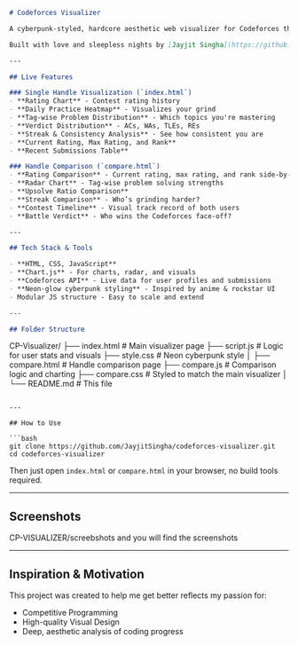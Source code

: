 ```markdown
# Codeforces Visualizer

A cyberpunk-styled, hardcore aesthetic web visualizer for Codeforces that gives you deep insights into your competitive programming journey.

Built with love and sleepless nights by [Jayjit Singha](https://github.com/JayjitSingha), this project lets you **visually analyze your Codeforces profile** and even compare it with friends, rivals, or legends. 

---

## Live Features

### Single Handle Visualization (`index.html`)
- **Rating Chart** - Contest rating history
- **Daily Practice Heatmap** - Visualizes your grind
- **Tag-wise Problem Distribution** - Which topics you're mastering
- **Verdict Distribution** - ACs, WAs, TLEs, REs
- **Streak & Consistency Analysis** - See how consistent you are
- **Current Rating, Max Rating, and Rank**
- **Recent Submissions Table**

### Handle Comparison (`compare.html`)
- **Rating Comparison** - Current rating, max rating, and rank side-by-side
- **Radar Chart** - Tag-wise problem solving strengths
- **Upsolve Ratio Comparison**
- **Streak Comparison** - Who’s grinding harder?
- **Contest Timeline** - Visual track record of both users
- **Battle Verdict** - Who wins the Codeforces face-off?

---

## Tech Stack & Tools

- **HTML, CSS, JavaScript**
- **Chart.js** - For charts, radar, and visuals
- **Codeforces API** - Live data for user profiles and submissions
- **Neon-glow cyberpunk styling** - Inspired by anime & rockstar UI
- Modular JS structure - Easy to scale and extend

---

## Folder Structure

```
CP-Visualizer/
├── index.html         # Main visualizer page
├── script.js          # Logic for user stats and visuals
├── style.css          # Neon cyberpunk style
│
├── compare.html       # Handle comparison page
├── compare.js         # Comparison logic and charting
├── compare.css        # Styled to match the main visualizer
│
└── README.md          # This file
```

---

## How to Use

```bash
git clone https://github.com/JayjitSingha/codeforces-visualizer.git
cd codeforces-visualizer
```

Then just open `index.html` or `compare.html` in your browser, no build tools required.

---

## Screenshots

CP-VISUALIZER/screebshots
and you will find the screenshots

---

## Inspiration & Motivation

This project was created to help me get better reflects my passion for:
- Competitive Programming
- High-quality Visual Design
- Deep, aesthetic analysis of coding progress
```

